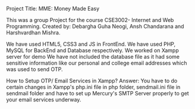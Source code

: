 Project Title: MME: Money Made Easy

This was a group Project for the course CSE3002- Internet and Web Programming.
Created by: Debargha Guha Neogi, Ansh Chandarana and Harshvardhan Mishra.

We have used HTML5, CSS3 and JS in FrontEnd.
We have used PHP, MySQL for BackEnd and Database respectively.
We worked on Xampp server for demo
We have not included the database file as it had some sensitive information like our personal and college email addresses which was used to send OTP.

How to Setup OTP/ Email Services in Xampp?
Answer: You have to do certain changes in Xampp's php.ini file in php folder, sendmail.ini file in sendmail folder and have to set up Mercury's SMTP Server properly to get your email services underway.
